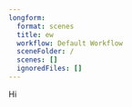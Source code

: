 ```yaml
---
longform:
  format: scenes
  title: ew
  workflow: Default Workflow
  sceneFolder: /
  scenes: []
  ignoredFiles: []
---
```

Hi
